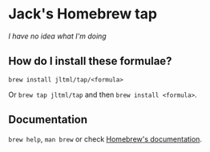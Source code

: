 # Jack's Homebrew tap

*I have no idea what I'm doing*

## How do I install these formulae?

`brew install jltml/tap/<formula>`

Or `brew tap jltml/tap` and then `brew install <formula>`.

## Documentation

`brew help`, `man brew` or check [Homebrew's documentation](https://docs.brew.sh).
